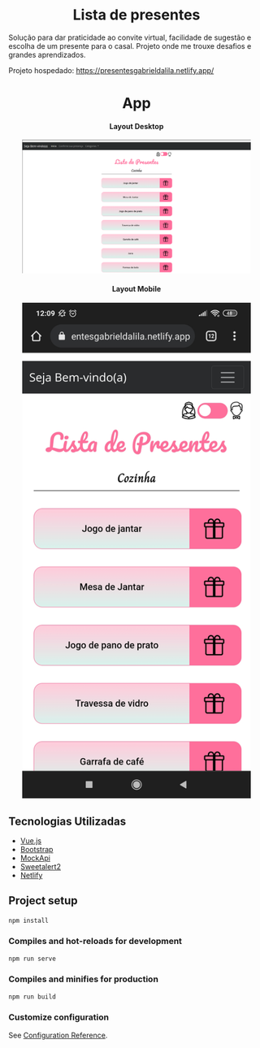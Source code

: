 <h1 align="center">Lista de presentes</h1> 

Solução para dar praticidade ao convite virtual, facilidade de sugestão e escolha de um presente para o casal.
Projeto onde me trouxe desafios e grandes aprendizados.

Projeto hospedado: https://presentesgabrieldalila.netlify.app/

<h1 align="center">App</h1> 
<div align="center">
  <h4 align="center">Layout Desktop</h4> 
  <img src="./assets_git/desktop.png" alt="Desktop" heigth="700" width="450" title="desktop"></img><br>
  <h4 align="center">Layout Mobile</h4> 
  <img src="./assets_git/1647443397930.jpg" alt="Mobile" heigth="700" width="450" title="mobile"></img><br>
</div>

<h2>Tecnologias Utilizadas</h2>

<ul>
  <li><a target="_blank" href="https://vuejs.org/">Vue.js</a></li>
  <li><a target="_blank" href="https://getbootstrap.com/">Bootstrap</a></li>
  <li><a target="_blank" href="https://mockapi.io/">MockApi</a></li>
  <li><a target="_blank" href="https://sweetalert2.github.io/">Sweetalert2</a></li>
  <li><a target="_blank" href="https://www.netlify.com/">Netlify</a></li>
</ul>
  

## Project setup
```
npm install
```

### Compiles and hot-reloads for development
```
npm run serve
```

### Compiles and minifies for production
```
npm run build
```

### Customize configuration
See [Configuration Reference](https://cli.vuejs.org/config/).
